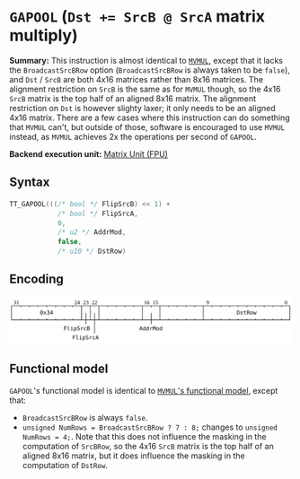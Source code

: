 # `GAPOOL` (`Dst += SrcB @ SrcA` matrix multiply)

**Summary:** This instruction is almost identical to [`MVMUL`](MVMUL.md), except that it lacks the `BroadcastSrcBRow` option (`BroadcastSrcBRow` is always taken to be `false`), and `Dst` / `SrcB` are both 4x16 matrices rather than 8x16 matrices. The alignment restriction on `SrcB` is the same as for `MVMUL` though, so the 4x16 `SrcB` matrix is the top half of an aligned 8x16 matrix. The alignment restriction on `Dst` is however slighty laxer; it only needs to be an aligned 4x16 matrix. There are a few cases where this instruction can do something that `MVMUL` can't, but outside of those, software is encouraged to use `MVMUL` instead, as `MVMUL` achieves 2x the operations per second of `GAPOOL`.

**Backend execution unit:** [Matrix Unit (FPU)](MatrixUnit.md)

## Syntax

```c
TT_GAPOOL(((/* bool */ FlipSrcB) << 1) +
            /* bool */ FlipSrcA,
            0,
            /* u2 */ AddrMod,
            false,
            /* u10 */ DstRow)
```

## Encoding

![](../../../Diagrams/Out/Bits32_GAPOOL.svg)

## Functional model

`GAPOOL`'s functional model is identical to [`MVMUL`'s functional model](MVMUL.md#functional-model), except that:
* `BroadcastSrcBRow` is always `false`.
* `unsigned NumRows = BroadcastSrcBRow ? 7 : 8;` changes to `unsigned NumRows = 4;`. Note that this does not influence the masking in the computation of `SrcBRow`, so the 4x16 `SrcB` matrix is the top half of an aligned 8x16 matrix, but it does influence the masking in the computation of `DstRow`.
